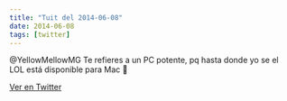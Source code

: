 ```yaml
---
title: "Tuit del 2014-06-08"
date: 2014-06-08
tags: [twitter]
---
```


@YellowMellowMG Te refieres a un PC potente, pq hasta donde yo se el LOL está disponible para Mac 🙊



[Ver en Twitter](https://twitter.com/i/web/status/475720235333738496)
